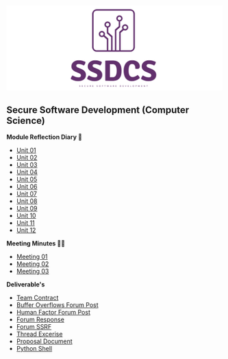 ![Logo](Images/Logo.png)
## Secure Software Development (Computer Science)


**Module Reflection Diary 📔**

- [Unit 01](/MyPortfolio/SSDCS/Unit01.html)
- [Unit 02](/MyPortfolio/SSDCS/Unit02.html)
- [Unit 03](/MyPortfolio/SSDCS/Unit03.html)
- [Unit 04](/MyPortfolio/SSDCS/Unit04.html)
- [Unit 05](/MyPortfolio/SSDCS/Unit05.html)
- [Unit 06](/MyPortfolio/SSDCS/Unit06.html)
- [Unit 07](/MyPortfolio/SSDCS/Unit07.html)
- [Unit 08](/MyPortfolio/SSDCS/Unit08.html)
- [Unit 09](/MyPortfolio/SSDCS/Unit09.html)
- [Unit 10](/MyPortfolio/SSDCS/Unit10.html)
- [Unit 11](/MyPortfolio/SSDCS/Unit11.html)
- [Unit 12](/MyPortfolio/SSDCS/Unit12.html)

**Meeting Minutes 👨‍💻**

- [Meeting 01](/MyPortfolio/SSDCS/Notes01.html)
- [Meeting 02](/MyPortfolio/SSDCS/Notes02.html)
- [Meeting 03](/MyPortfolio/SSDCS/Notes03.html)

**Deliverable's**

- [Team Contract](/MyPortfolio/SSDCS/TeamContract.docx)
- [Buffer Overflows Forum Post](/MyPortfolio/SSDCS/BufferOverflowAttack.docx)
- [Human Factor Forum Post](/MyPortfolio/SSDCS/WK2Forum.docx)
- [Forum Response](/MyPortfolio/SSDCS/WK2Response.docx)
- [Forum SSRF](/MyPortfolio/SSDCS/WK3Forum.docx)
- [Thread Excerise](/MyPortfolio/SSDCS/Thread.docx)
- [Proposal Document](/MyPortfolio/SSDCS/Final.docx)
- [Python Shell](/MyPortfolio/SSDCS/PythonShell.docx)
